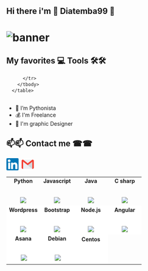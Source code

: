 ## Hi there i'm 🤝 Diatemba99 🤝
# ![banner](https://user-images.githubusercontent.com/58808297/103879785-33f44c00-50d0-11eb-8a7e-56e2e4048368.jpg)


<!-- Ceci est un commentaire pour faire des commentaires sur le readme de github -->
## My  favorites 💻 Tools 🛠🛠 
<table>
        <tbody>
          <tr valign="top">
            <td width="25%" align="center">
              <span><b>Python</b></span><br><br><br>
              <img height="64px" src="https://cdn.svgporn.com/logos/python.svg">
            </td>
            <td width="25%" align="center">
              <span><b>Javascript</b></span><br><br><br>
              <img height="64px" src="https://cdn.svgporn.com/logos/javascript.svg">
            </td>
            <td width="25%" align="center">
              <span><b>Java</b></span><br><br><br>
              <img height="64px" src="https://cdn.svgporn.com/logos/java.svg">
            </td>
            <td width="25%" align="center">
              <span><b>C sharp</b></span><br><br><br>
              <img height="64px" src="https://cdn.svgporn.com/logos/c-sharp.svg">
            </td>
          </tr>
          <tr style="background-color: #fff;">
            <td width="25%" align="center">
              <span><b>Wordpress</b></span><br><br><br>
              <img height="64px" src="https://cdn.svgporn.com/logos/wordpress.svg">
            </td>
            <td width="25%" align="center">
              <span><b>Bootstrap</b></span><br><br><br>
              <img height="64px" src="https://cdn.svgporn.com/logos/bootstrap.svg">
            </td>
            <td width="25%" align="center">
              <span><b>Node.js</b></span><br><br><br>
              <img height="64px" src="https://cdn.svgporn.com/logos/nodejs.svg">
            </td>
            <td width="25%" align="center">
              <span><b>Angular</b></span><br><br><br>
              <img height="64px" src="https://cdn.svgporn.com/logos/angular-icon.svg">
            </td>
          </tr>
          <tr style="background-color: #fff;">
            <td width="25%" align="center">
              <span><b>Asana</b></span><br><br><br>
                <marquee behavior="" direction="right">
                    <img height="64px" src="https://cdn.svgporn.com/logos/asana.svg">
                </marquee>
            </td>
            <td width="25%" align="center">
              <span><b>Debian</b></span><br><br><br>
                <marquee behavior="" direction="right">
                    <img height="64px" src="https://cdn.svgporn.com/logos/debian.svg">
                </marquee>
            </td>
            <td width="25%" align="center">
              <span><b>Centos</b></span><br><br><br>
              <marquee behavior="" direction="right">
              </marquee>
            </td>
           
          </tr>
        </tbody>
      </table>
   
##

- 🔭 I’m Pythonista
- 💰 I'm Freelance
- 🎨 I'm graphic Designer
##

## 📫📫 Contact me ☎☎

[<img src="https://github.com/Diatemba99/Diatemba99/blob/main/Linkedin.svg" alt="Linkedin logo" width="32">](https://sn.linkedin.com/in/martin-claude-diatta-a23ab5196) 
[<img src="https://cdn.worldvectorlogo.com/logos/devto.svg" alt="" width="30">](https://dev.to/diatemba99) 
[<img src="https://github.com/Diatemba99/Diatemba99/blob/main/Gmail.svg" alt="Gmail logo" height="32">](mailto:diatemba11@gmail.com)


